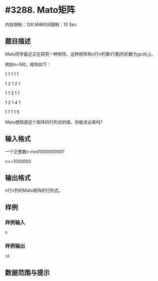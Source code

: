 # #3288. Mato矩阵

内存限制：128 MiB时间限制：10 Sec

## 题目描述

Mato同学最近正在研究一种矩阵，这种矩阵有n行n列第i行第j列的数为gcd(i,j)。

例如n=5时，矩阵如下：

1 1 1 1 1

1 2 1 2 1

1 1 3 1 1

1 2 1 4 1

1 1 1 1 5

Mato想知道这个矩阵的行列式的值，你能求出来吗?

## 输入格式

一个正整数n mod1000000007

n<=1000000

## 输出格式

n行n列的Mato矩阵的行列式。

## 样例

### 样例输入

    
    5
    

### 样例输出

    
    16
    

## 数据范围与提示
